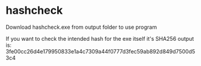 # hashcheck
Download hashcheck.exe from output folder to use program

If you want to check the intended hash for the exe itself it's SHA256 output is:
3fe00cc26d4e179950833e1a4c7309a44f0777d3fec59ab892d849d7500d53c4
